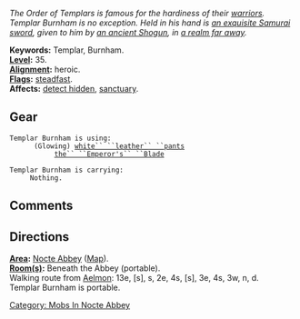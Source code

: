 *The Order of Templars is famous for the hardiness of their
[warriors](:Category:_Warriors "wikilink"). Templar Burnham is no
exception. Held in his hand is [an exquisite Samurai
sword](Emperor's_Blade "wikilink"), given to him by [an ancient
Shogun](Shogun_Senjisama "wikilink"), in [a realm far
away](:Category:_Shogun "wikilink").*

**Keywords:** Templar, Burnham.  
**[Level](Level "wikilink"):** 35.  
**[Alignment](Alignment "wikilink"):** heroic.  
**[Flags](:Category:_Mob_Types "wikilink"):**
[steadfast](Sentinel_Mobs "wikilink").  
**Affects:** [detect hidden](Detect_Hidden "wikilink"),
[sanctuary](Sanctuary "wikilink").  

## Gear

`Templar Burnham is using:`  
<worn on legs>`      (Glowing) `[`white`` ``leather`` ``pants`](White_Leather_Pants "wikilink")  
<wielded>`           `[`the`` ``Emperor's`` ``Blade`](Emperor's_Blade "wikilink")

`Templar Burnham is carrying:`  
`     Nothing.`

## Comments

## Directions

**[Area](:Category:_Areas "wikilink"):** [Nocte
Abbey](:Category:_Nocte_Abbey "wikilink")
([Map](Nocte_Abbey_Map "wikilink")).  
**[Room(s)](:Category:_Rooms "wikilink"):** Beneath the Abbey
(portable).  
Walking route from [Aelmon](Aelmon "wikilink"): 13e, \[s\], s, 2e, 4s,
\[s\], 3e, 4s, 3w, n, d.  
Templar Burnham is portable.  

[Category: Mobs In Nocte
Abbey](Category:_Mobs_In_Nocte_Abbey "wikilink")
